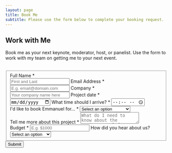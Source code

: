 ```yaml
---
layout: page
title: Book Me
subtitle: Please use the form below to complete your booking request.
---
```

<div>
<h2 class="text-center">Work with Me</h2>
<form id="fs-frm" name="registration-form" accept-charset="utf-8" action="https://formspree.io/f/mknygpvb" class="form" method="POST">
<p> Book me as your next keynote, moderator, host, or panelist. Use the form to work with my team on getting me to your next event. </p>
<br>
  <fieldset id="fs-frm-inputs">
    <label for="full-name">Full Name *</label>
    <br>
    <input type="text" name="name" id="full-name" placeholder="First and Last" required="">
    <label for="email-address">Email Address *</label>
    <br>
    <input type="email" name="_replyto" id="email-address" placeholder="E.g. email@domain.com" required="">
    <label for="Company">Company *</label>
    <br>
    <input type="text" name="Company" id="company-name" placeholder="Your company name here" required="">
    <label for="date">Project date * </label>
    <br>
    <input type="date" name="date" id="date-name" placeholder="" required=""> 
    <label for="time">What time should I arrive? *</label>
    <input type="time" name="time" id="time-name" placeholder="" required=""> 
    <br>
    <label for="servicetype">I'd like to book Emmanuel for... * </label>
     <select name="servicetype" required="">
        <option value="" selected="" disabled="">Select an option</option>
      	<option value="IK">Inspirational Keynote</option>
      	<option value="PM">Panel Moderation</option>
        <option value="PP">Panel Participation</option>
        <option value="SE">Speaking Engagement</option>
        <option value="PI">Press Interview</option>
        <option value="EH">Event Host</option>
        <option value="OO">Other</option>
     </select>  
     <br>   
    <label for="note">Tell me more about this project *</label>
    <textarea rows="2" name="note" id="note" placeholder="What do I need to know about the project? Feel free to include any additional information"></textarea>
    <br>
    <label for="budget">Budget *</label>
    <input type="text" name="budget" id="budget-id" pattern="[$0-9]+" placeholder="E.g. $1000" required="">
      <label for="aboutus">How did you hear about us?</label>
       <select name="aboutus" >
        <option value="" selected="" disabled="">Select an option</option>
      	<option value="PW">Personal Website</option>
      	<option value="CR">Client Referral</option>
        <option value="IR">Industry Referral</option>
        <option value="GG">Google</option>
        <option value="IG">Instagram</option>
        <option value="IN">LinkedIn</option>
        <option value="OO">Other</option>
        <option value="UU">Unknown</option>
     </select>
    <br>
  <input type="hidden" name="_subject" id="email-subject" value="Speaking Engagement Request Form Submission">
  </fieldset>
  <input type="submit" value="Submit">
</form>
</div>

